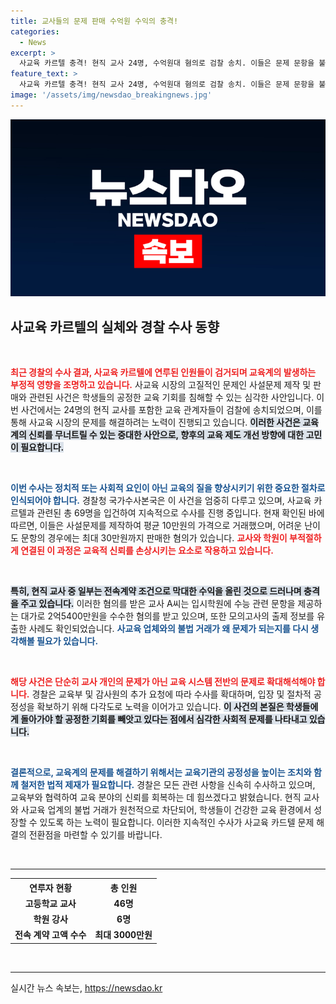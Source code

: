 ```yaml
---
title: 교사들의 문제 판매 수억원 수익의 충격!
categories:
  - News
excerpt: >
  사교육 카르텔 충격! 현직 교사 24명, 수억원대 혐의로 검찰 송치. 이들은 문제 문항을 불법 제작·판매하며 교육의 공정성을 해쳤습니다. 추가 검거가 예고된 가운데, 교육계의 숨겨진 비리를 파헤쳐보세요!
feature_text: >
  사교육 카르텔 충격! 현직 교사 24명, 수억원대 혐의로 검찰 송치. 이들은 문제 문항을 불법 제작·판매하며 교육의 공정성을 해쳤습니다. 추가 검거가 예고된 가운데, 교육계의 숨겨진 비리를 파헤쳐보세요!
image: '/assets/img/newsdao_breakingnews.jpg'
---
```


<p><img src="/assets/img/newsdao_breakingnews.jpg" alt="implanttips 속보" /></p>

<h2 data-ke-size="size26">사교육 카르텔의 실체와 경찰 수사 동향</h2>

<p data-ke-size="size16">&nbsp;</p>

<p><b><span style="color: #ee2323;">최근 경찰의 수사 결과, 사교육 카르텔에 연루된 인원들이 검거되며 교육계의 발생하는 부정적 영향을 조명하고 있습니다.</span></b> 사교육 시장의 고질적인 문제인 사설문제 제작 및 판매와 관련된 사건은 학생들의 공정한 교육 기회를 침해할 수 있는 심각한 사안입니다. 이번 사건에서는 24명의 현직 교사를 포함한 교육 관계자들이 검찰에 송치되었으며, 이를 통해 사교육 시장의 문제를 해결하려는 노력이 진행되고 있습니다. <b><span style="background-color: #21538527;">이러한 사건은 교육계의 신뢰를 무너트릴 수 있는 중대한 사안으로, 향후의 교육 제도 개선 방향에 대한 고민이 필요합니다.</span></b></p>

<p data-ke-size="size16">&nbsp;</p>

<p><b><span style="color: #1a5490;">이번 수사는 정치적 또는 사회적 요인이 아닌 교육의 질을 향상시키기 위한 중요한 절차로 인식되어야 합니다.</span></b> 경찰청 국가수사본국은 이 사건을 엄중히 다루고 있으며, 사교육 카르텔과 관련된 총 69명을 입건하여 지속적으로 수사를 진행 중입니다. 현재 확인된 바에 따르면, 이들은 사설문제를 제작하여 평균 10만원의 가격으로 거래했으며, 어려운 난이도 문항의 경우에는 최대 30만원까지 판매한 혐의가 있습니다. <b><span style="color: #ee2323;">교사와 학원이 부적절하게 연결된 이 과정은 교육적 신뢰를 손상시키는 요소로 작용하고 있습니다.</span></b></p>

<p data-ke-size="size16">&nbsp;</p>

<p><b><span style="background-color: #21538527;">특히, 현직 교사 중 일부는 전속계약 조건으로 막대한 수익을 올린 것으로 드러나며 충격을 주고 있습니다.</span></b> 이러한 혐의를 받은 교사 A씨는 입시학원에 수능 관련 문항을 제공하는 대가로 2억5400만원을 수수한 혐의를 받고 있으며, 또한 모의고사의 출제 정보를 유출한 사례도 확인되었습니다. <b><span style="color: #1a5490;">사교육 업체와의 불법 거래가 왜 문제가 되는지를 다시 생각해볼 필요가 있습니다.</span></b></p>

<p data-ke-size="size16">&nbsp;</p>

<p><b><span style="color: #ee2323;">해당 사건은 단순히 교사 개인의 문제가 아닌 교육 시스템 전반의 문제로 확대해석해야 합니다.</span></b> 경찰은 교육부 및 감사원의 추가 요청에 따라 수사를 확대하며, 입장 및 절차적 공정성을 확보하기 위해 다각도로 노력을 이어가고 있습니다. <b><span style="background-color: #21538527;">이 사건의 본질은 학생들에게 돌아가야 할 공정한 기회를 빼앗고 있다는 점에서 심각한 사회적 문제를 나타내고 있습니다.</span></b></p>

<p data-ke-size="size16">&nbsp;</p>

<p><b><span style="color: #1a5490;">결론적으로, 교육계의 문제를 해결하기 위해서는 교육기관의 공정성을 높이는 조치와 함께 철저한 법적 제재가 필요합니다.</span></b> 경찰은 모든 관련 사항을 신속히 수사하고 있으며, 교육부와 협력하여 교육 분야의 신뢰를 회복하는 데 힘쓰겠다고 밝혔습니다. 현직 교사와 사교육 업계의 불법 거래가 원천적으로 차단되어, 학생들이 건강한 교육 환경에서 성장할 수 있도록 하는 노력이 필요합니다. 이러한 지속적인 수사가 사교육 카드텔 문제 해결의 전환점을 마련할 수 있기를 바랍니다.</p>

<p data-ke-size="size16">&nbsp;</p>

<hr>

<table style="width:100%; border-collapse:collapse;">
    <tr>
        <th style="text-align: center;">연루자 현황</th>
        <th style="text-align: center;">총 인원</th>
    </tr>
    <tr>
        <td style="text-align: center; height: 17px;"><b>고등학교 교사</b></td>
        <td style="text-align: center; height: 17px;"><b>46명</b></td>
    </tr>
    <tr>
        <td style="text-align: center; height: 17px;"><b>학원 강사</b></td>
        <td style="text-align: center; height: 17px;"><b>6명</b></td>
    </tr>
    <tr>
        <td style="text-align: center; height: 17px;"><b>전속 계약 고액 수수</b></td>
        <td style="text-align: center; height: 17px;"><b>최대 3000만원</b></td>
    </tr>
</table>

<p data-ke-size="size16">&nbsp;</p>

<hr>
실시간 뉴스 속보는, <a href="https://newsdao.kr" rel="dofollow">https://newsdao.kr</a>


